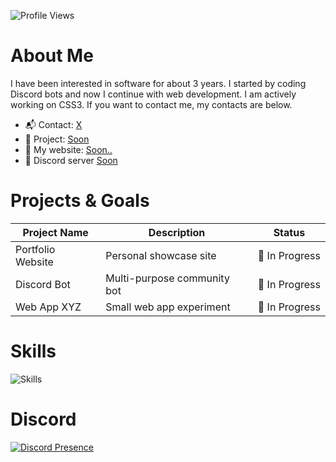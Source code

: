 <!-- Site Ziyaretçi Sayacı -->
<p>
  <img src="https://komarev.com/ghpvc/?username=aoz-dev&color=red&style=plastic" alt="Profile Views" />
</p>

# About Me

I have been interested in software for about 3 years. I started by coding Discord bots and now I continue with web development. I am actively working on CSS3. If you want to contact me, my contacts are below.

- 📬 Contact: [X](https://x.com/aozdevx)
- 🌱 Project: [Soon](https://github.com/)
- 🚀 My website: [Soon..](https://)
- 🔗 Discord server [Soon](https://)


# Projects & Goals

| Project Name        | Description                       | Status      
|---------------------|-----------------------------------|---------------
| Portfolio Website   | Personal showcase site            | 🚧 In Progress 
| Discord Bot         | Multi-purpose community bot       | 🚧 In Progress 
| Web App XYZ         | Small web app experiment          | 🚧 In Progress  


# Skills

<p >
  <img src="https://skillicons.dev/icons?i=html,css,bootstrap,js,vscode,microsoft" alt="Skills" />
</p>


# Discord

<p >
  <a href="https://discord.com/users/1392225551401488526" target="_blank" rel="noopener noreferrer">
    <img src="https://lanyard.cnrad.dev/api/1392225551401488526?borderRadius=20px&idleMessage=Probably%20coding..." alt="Discord Presence" />
  </a>
</p>


